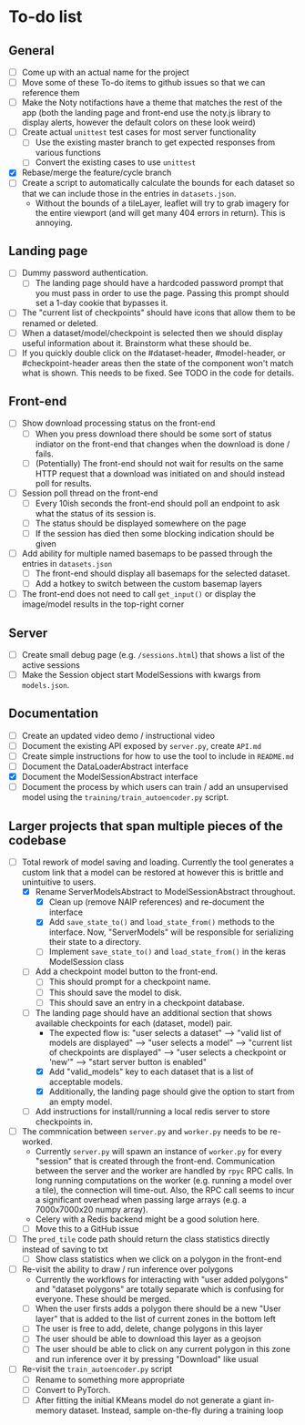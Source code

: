 # To-do list

## General

- [ ] Come up with an actual name for the project
- [ ] Move some of these To-do items to github issues so that we can reference them
- [ ] Make the Noty notifactions have a theme that matches the rest of the app (both the landing page and front-end use the noty.js library to display alerts, however the default colors on these look weird)
- [ ] Create actual `unittest` test cases for most server functionality
  - [ ] Use the existing master branch to get expected responses from various functions
  - [ ] Convert the existing cases to use `unittest`
- [x] Rebase/merge the feature/cycle branch
- [ ] Create a script to automatically calculate the bounds for each dataset so that we can include those in the entries in `datasets.json`.
  - Without the bounds of a tileLayer, leaflet will try to grab imagery for the entire viewport (and will get many 404 errors in return). This is annoying. 

## Landing page

- [ ] Dummy password authentication.
  - [ ] The landing page should have a hardcoded password prompt that you must pass in order to use the page. Passing this prompt should set a 1-day cookie that bypasses it.
- [ ] The "current list of checkpoints" should have icons that allow them to be renamed or deleted.
- [ ] When a dataset/model/checkpoint is selected then we should display useful information about it. Brainstorm what these should be.
- [ ] If you quickly double click on the #dataset-header, #model-header, or #checkpoint-header areas then the state of the component won't match what is shown. This needs to be fixed. See TODO in the code for details.

## Front-end

- [ ] Show download processing status on the front-end
  - [ ] When you press download there should be some sort of status indiator on the front-end that changes when the download is done / fails.
  - [ ] (Potentially) The front-end should not wait for results on the same HTTP request that a download was initiated on and should instead poll for results. 
- [ ] Session poll thread on the front-end
  - [ ] Every 10ish seconds the front-end should poll an endpoint to ask what the status of its session is.
  - [ ] The status should be displayed somewhere on the page
  - [ ] If the session has died then some blocking indication should be given
- [ ] Add ability for multiple named basemaps to be passed through the entries in `datasets.json`
  - [ ] The front-end should display all basemaps for the selected dataset.
  - [ ] Add a hotkey to switch between the custom basemap layers
- [ ] The front-end does not need to call `get_input()` or display the image/model results in the top-right corner

## Server

- [ ] Create small debug page (e.g. `/sessions.html`) that shows a list of the active sessions
- [ ] Make the Session object start ModelSessions with kwargs from `models.json`.

## Documentation

- [ ] Create an updated video demo / instructional video 
- [ ] Document the existing API exposed by `server.py`, create `API.md`
- [ ] Create simple instructions for how to use the tool to include in `README.md`
- [ ] Document the DataLoaderAbstract interface
- [x] Document the ModelSessionAbstract interface
- [ ] Document the process by which users can train / add an unsupervised model using the `training/train_autoencoder.py` script.

## Larger projects that span multiple pieces of the codebase
- [ ] Total rework of model saving and loading. Currently the tool generates a custom link that a model can be restored at however this is brittle and unintuitive to users.
  - [x] Rename ServerModelsAbstract to ModelSessionAbstract throughout.
    - [x] Clean up (remove NAIP references) and re-document the interface
    - [x] Add `save_state_to()` and `load_state_from()` methods to the interface. Now, "ServerModels" will be responsible for serializing their state to a directory.
    - [ ] Implement `save_state_to()` and `load_state_from()` in the keras ModelSession class
  - [ ] Add a checkpoint model button to the front-end.
    - [ ] This should prompt for a checkpoint name.
    - [ ] This should save the model to disk.
    - [ ] This should save an entry in a checkpoint database.
  - [ ] The landing page should have an additional section that shows available checkpoints for each (dataset, model) pair.
    - The expected flow is: "user selects a dataset" --> "valid list of models are displayed" --> "user selects a model" --> "current list of checkpoints are displayed" --> "user selects a checkpoint or 'new'" --> "start server button is enabled"
    - [x] Add "valid_models" key to each dataset that is a list of acceptable models.
    - [x] Additionally, the landing page should give the option to start from an empty model.
  - [ ] Add instructions for install/running a local redis server to store checkpoints in.

- [ ] The commnication between `server.py` and `worker.py` needs to be re-worked.
  - Currently `server.py` will spawn an instance of `worker.py` for every "session" that is created through the front-end. Communication between the server and the worker are handled by `rpyc` RPC calls. In long running computations on the worker (e.g. running a model over a tile), the connection will time-out. Also, the RPC call seems to incur a significant overhead when passing large arrays (e.g. a 7000x7000x20 numpy array).
  - Celery with a Redis backend might be a good solution here.
  - [ ] Move this to a GitHub issue

- [ ] The `pred_tile` code path should return the class statistics directly instead of saving to txt
  - [ ] Show class statistics when we click on a polygon in the front-end

- [ ] Re-visit the ability to draw / run inference over polygons
  - Currently the workflows for interacting with "user added polygons" and "dataset polygons" are totally separate which is confusing for everyone. These should be merged.
  - [ ] When the user firsts adds a polygon there should be a new "User layer" that is added to the list of current zones in the bottom left
  - [ ] The user is free to add, delete, change polygons in this layer
  - [ ] The user should be able to download this layer as a geojson
  - [ ] The user should be able to click on any current polygon in this zone and run inference over it by pressing "Download" like usual

- [ ] Re-visit the `train_autoencoder.py` script
  - [ ] Rename to something more appropriate
  - [ ] Convert to PyTorch.
  - [ ] After fitting the initial KMeans model do not generate a giant in-memory dataset. Instead, sample on-the-fly during a training loop